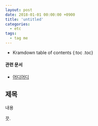 ```yaml
---
layout: post
date: 2018-01-01 00:00:00 +0900
title: 'untitled'
categories:
  - etc
tags:
  - tag me
---
```


* Kramdown table of contents
{:toc .toc}

#### 관련 문서

- [어디어디](/assad)

## 제목

내용

끗.
